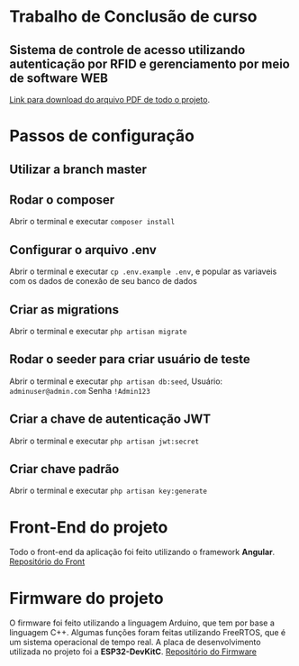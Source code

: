 # Trabalho de Conclusão de curso

## Sistema de controle de acesso utilizando autenticação por RFID e gerenciamento por meio de software WEB

[Link para download do arquivo PDF de todo o projeto](https://www.monografias.ufop.br/handle/35400000/2222).

# Passos de configuração

## Utilizar a branch master

## Rodar o composer

Abrir o terminal e executar `composer install`

## Configurar o arquivo .env

Abrir o terminal e executar `cp .env.example .env`, e popular as variaveis com os dados de conexão de seu banco de dados

## Criar as migrations

Abrir o terminal e executar `php artisan migrate`

## Rodar o seeder para criar usuário de teste

Abrir o terminal e executar `php artisan db:seed`, Usuário: `adminuser@admin.com` Senha `!Admin123`

## Criar a chave de autenticação JWT

Abrir o terminal e executar `php artisan jwt:secret`

## Criar chave padrão

Abrir o terminal e executar `php artisan key:generate`

# Front-End do projeto

Todo o front-end da aplicação foi feito utilizando o framework **Angular**. [Repositório do Front](https://github.com/viniciusrufop/controle_acesso_angular.git)

# Firmware do projeto

O firmware foi feito utilizando a linguagem Arduino, que tem por base a linguagem C++. Algumas funções foram feitas utilizando FreeRTOS, que é um sistema operacional de tempo real. A placa de desenvolvimento utilizada no projeto foi a **ESP32-DevKitC**. [Repositório do Firmware](https://github.com/viniciusrufop/controle_acesso_firmware.git)